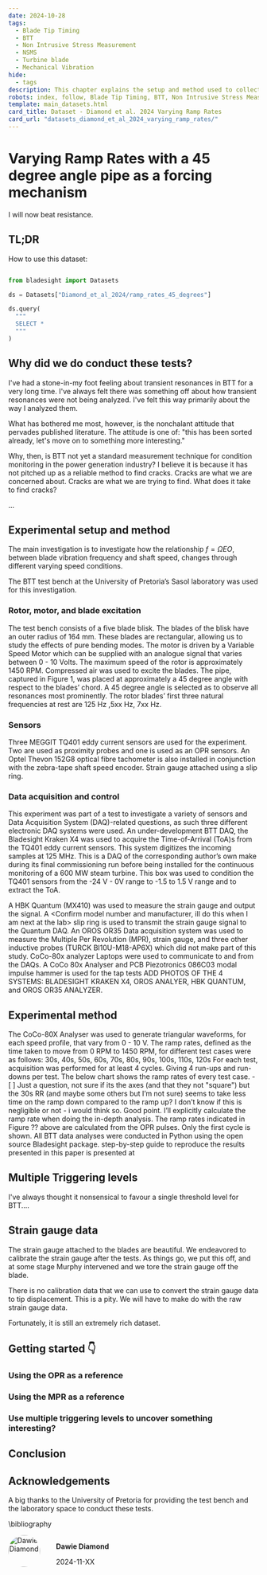 ```yaml
---
date: 2024-10-28
tags:
  - Blade Tip Timing
  - BTT
  - Non Intrusive Stress Measurement
  - NSMS
  - Turbine blade
  - Mechanical Vibration
hide:
  - tags
description: This chapter explains the setup and method used to collect the Diamond et. al. 2024 dataset 45 degree dataset.
robots: index, follow, Blade Tip Timing, BTT, Non Intrusive Stress Measurement, NSMS, Turbine blade,Mechanical Vibration
template: main_datasets.html
card_title: Dataset - Diamond et al. 2024 Varying Ramp Rates
card_url: "datasets_diamond_et_al_2024_varying_ramp_rates/"
---
```

# Varying Ramp Rates with a 45 degree angle pipe as a forcing mechanism

I will now beat resistance.

## TL;DR

How to use this dataset:

```python

from bladesight import Datasets

ds = Datasets["Diamond_et_al_2024/ramp_rates_45_degrees"]

ds.query(
  """
  SELECT *
  """
)

```

## Why did we do conduct these tests?

I've had a stone-in-my foot feeling about transient resonances in BTT for a very long time. I've always felt there was something off about how transient resonances were not being analyzed. I've felt this way primarily about the way I analyzed them.

What has bothered me most, however, is the nonchalant attitude that pervades published literature. The attitude is one of: "this has been sorted already, let's move on to something more interesting." 

Why, then, is BTT not yet a standard measurement technique for condition monitoring in the power generation industry? I believe it is because it has not pitched up as a reliable method to find cracks. Cracks are what we are concerned about. Cracks are what we are trying to find. What does it take to find cracks?

...

## Experimental setup and method

The main investigation is to investigate how the relationship $f = ΩEO$, between blade vibration frequency and
shaft speed, changes through different varying speed conditions.

The BTT test bench at the University of Pretoria’s Sasol laboratory was used for this investigation.

### Rotor, motor, and blade excitation

The test bench consists of a five blade blisk. The blades of the blisk have an outer radius of 164 mm. These blades
are rectangular, allowing us to study the effects of pure bending modes. The motor is driven by a Variable Speed Motor
which can be supplied with an analogue signal that varies between 0 - 10 Volts. The maximum speed of the rotor is
approximately 1450 RPM. Compressed air was used to excite the blades. The pipe, captured in Figure 1, was placed
at approximately a 45 degree angle with respect to the blades’ chord. A 45 degree angle is selected as to observe all
resonances most prominently. The rotor blades’ first three natural frequencies at rest are 125 Hz ,5xx Hz, 7xx Hz.


### Sensors

Three MEGGIT TQ401 eddy current sensors are used for the experiment. Two are used as proximity probes and
one is used as an OPR sensors. An Optel Thevon 152G8 optical fibre tachometer is also installed in conjunction with
the zebra-tape shaft speed encoder. Strain gauge attached using a slip ring.

### Data acquisition and control

This experiment was part of a test to investigate a variety of sensors and Data Acquisition System (DAQ)-related
questions, as such three different electronic DAQ systems were used.
An under-development BTT DAQ, the Bladesight Kraken X4 was used to acquire the Time-of-Arrival (ToA)s
from the TQ401 eddy current sensors. This system digitizes the incoming samples at 125 MHz. This is a DAQ of
the corresponding author’s own make during its final commissioning run before being installed for the continuous
monitoring of a 600 MW steam turbine. This box was used to condition the TQ401 sensors from the -24 V - 0V range
to -1.5 to 1.5 V range and to extract the ToA.

A HBK Quantum (MX410) was used to measure the strain gauge and output the signal. A <Confirm model number
and manufacturer, ill do this when I am next at the lab> slip ring is used to transmit the strain gauge signal to the
Quantum DAQ.
An OROS OR35 Data acquisition system was used to measure the Multiple Per Revolution (MPR), strain gauge,
and three other inductive probes (TURCK BI10U-M18-AP6X) which did not make part of this study.
CoCo-80x analyzer
Laptops were used to communicate to and from the DAQs. A CoCo 80x Analyser and PCB Piezotronics 086C03
modal impulse hammer is used for the tap tests
ADD PHOTOS OF THE 4 SYSTEMS: BLADESIGHT KRAKEN X4, OROS ANALYER, HBK QUANTUM,
and OROS OR35 ANALYZER.

## Experimental method

The CoCo-80X Analyser was used to generate triangular waveforms, for each speed profile, that vary from 0 - 10
V.
The ramp rates, defined as the time taken to move from 0 RPM to 1450 RPM, for different test cases were as
follows: 30s, 40s, 50s, 60s, 70s, 80s, 90s, 100s, 110s, 120s
For each test, acquisition was performed for at least 4 cycles. Giving 4 run-ups and run-downs per test.
The below chart shows the ramp rates of every test case. - [ ] Just a question, not sure if its the axes (and that
they not "square") but the 30s RR (and maybe some others but I’m not sure) seems to take less time on the ramp down
compared to the ramp up? I don’t know if this is negligible or not - i would think so. Good point. I’ll explicitly calculate
the ramp rate when doing the in-depth analysis. The ramp rates indicated in Figure ?? above are calculated from the
OPR pulses. Only the first cycle is shown. All BTT data analyses were conducted in Python using the open source
Bladesight package. step-by-step guide to reproduce the results presented in this paper is presented at

## Multiple Triggering levels

I've always thought it nonsensical to favour a single threshold level for BTT....

## Strain gauge data

The strain gauge attached to the blades are beautiful. We endeavored to calibrate the strain gauge after the tests. As things go, we put this off, and at some stage Murphy intervened and we tore the strain gauge off the blade.

There is no calibration data that we can use to convert the strain gauge data to tip displacement. This is a pity. We will have to make do with the raw strain gauge data.

Fortunately, it is still an extremely rich dataset.

## Getting started 👇

### Using the OPR as a reference

### Using the MPR as a reference

### Use multiple triggering levels to uncover something interesting?

## Conclusion

## Acknowledgements

A big thanks to the University of Pretoria for providing the test bench and the laboratory space to conduct these tests.

\bibliography

<div style='display:flex'>
    <div>
        <a target="_blank" href="https://www.bladesight.com" class="" title="Dawie Diamond" style="border-radius:100%;"> 
            <img src="https://github.com/Bladesight.png?size=300" alt="Dawie Diamond" style="
            border-radius: 100%;
            width: 4.0rem;
        ">
        </a>
    </div>
    <div style='margin-left:2rem'>
        <p>
            <strong>Dawie Diamond</strong>
        </p>
        <p>
            2024-11-XX
        </p>
    </div>
</div>

